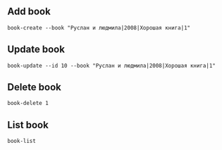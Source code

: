 ## Add book
```
book-create --book "Руслан и людмила|2008|Хорошая книга|1"
```

## Update book
```
book-update --id 10 --book "Руслан и людмила|2008|Хорошая книга|1"
```

## Delete book
```
book-delete 1
```

## List book
```
book-list
```
